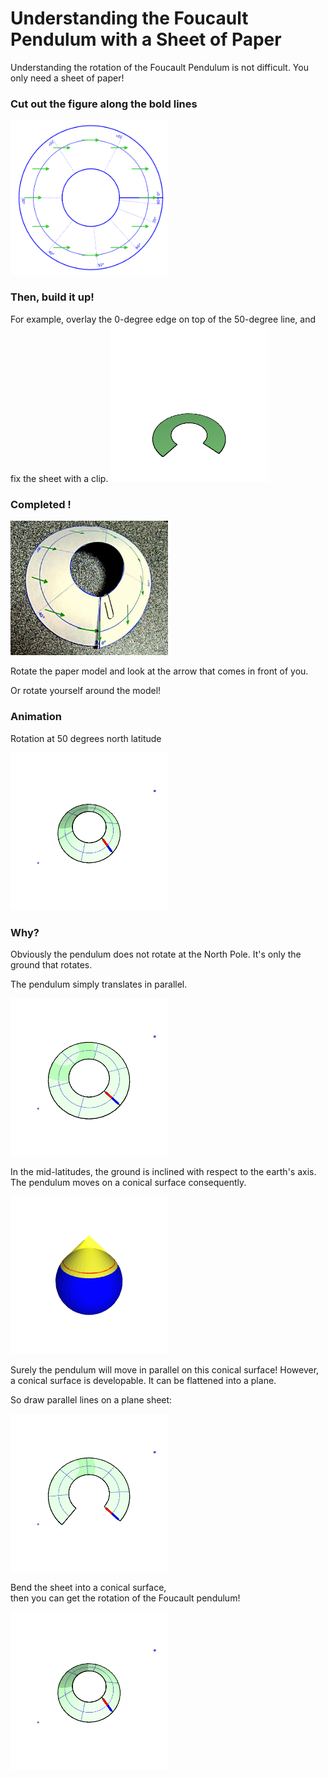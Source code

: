 # Understanding the Foucault Pendulum with a Sheet of Paper 

Understanding the rotation of the Foucault Pendulum is not difficult.
You only need a sheet of paper!

### Cut out the figure along the bold lines

<img src="out/paper-model.png" width="50%" />

### Then, build it up!

For example, overlay the 0-degree edge on top of the 50-degree line, and fix the sheet with a clip.
<img src="out/buildUp.gif" width="50%" />

### Completed !

<img src="etc/completed.JPG" width="50%" />

Rotate the paper model and look at the arrow that comes in front of you.

Or rotate yourself around the model!

### Animation

Rotation at 50 degrees north latitude

<img src="out/50deg.gif" width="50%" />

### Why?

Obviously the pendulum does not rotate at the North Pole.
It's only the ground that rotates.

The pendulum simply translates in parallel.

<img src="out/north-pole.gif" width="50%" />

In the mid-latitudes, the ground is inclined with respect to the earth's axis.
The pendulum moves on a conical surface consequently.

<img src="out/cone.png" width="50%" />

Surely the pendulum will move in parallel on this conical surface!
However, a conical surface is developable. It can be flattened into a plane.

So draw parallel lines on a plane sheet:

<img src="out/flat50deg.gif" width="50%" />

Bend the sheet into a conical surface,  
then you can get the rotation of the Foucault pendulum!

<img src="out/50deg.gif" width="50%" />




